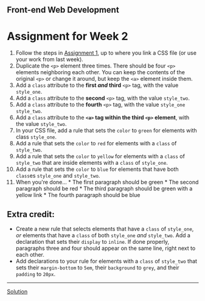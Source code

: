 ## Front-end Web Development

# Assignment for Week 2

1.  Follow the steps in [Assignment 1](https://github.com/JeffreyATW/fwd-assignments/blob/master/series8/class1/assignment.md), up to where you link a CSS file (or use your work from last week).
2.  Duplicate the `<p>` element three times. There should be four `<p>` elements neighboring each other. You can keep the contents of the original `<p>` or change it around, but keep the `<a>` element inside them.
3.  Add a `class` attribute to the **first _and_ third** `<p>` tag, with the value `style_one`.
4.  Add a `class` attribute to the **second** `<p>` tag, with the value `style_two`.
5.  Add a `class` attribute to the **fourth** `<p>` tag, with the value `style_one style_two`.
6.  Add a `class` attribute to the **`<a>` tag within the third `<p>` element**, with the value `style_two`.
7.  In your CSS file, add a rule that sets the `color` to `green` for elements with class `style_one`.
8.  Add a rule that sets the `color` to `red` for elements with a `class` of `style_two`.
9.  Add a rule that sets the `color` to `yellow` for elements with a `class` of `style_two` that are inside elements with a `class` of `style_one`.
10.  Add a rule that sets the `color` to `blue` for elements that have both `class`es `style_one` and `style_two`.
11.  When you're done...
    *   The first paragraph should be green
    *   The second paragraph should be red
    *   The third paragraph should be green with a yellow link
    *   The fourth paragraph should be blue

## Extra credit:

*   Create a new rule that selects elements that have a `class` of `style_one`, _or_ elements that have a `class` of both `style_one` _and_ `style_two`. Add a declaration that sets their `display` to `inline`. If done properly, paragraphs three and four should appear on the same line, right next to each other.
*   Add declarations to your rule for elements with a `class` of `style_two` that sets their `margin-bottom` to `5em`, their `background` to `grey`, and their `padding` to `20px`.

* * *

[Solution](http://jeffreyatw.github.io/fwd-assignments/series8/class1/solution/)